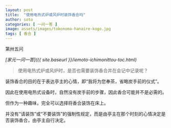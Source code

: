 ```yaml
---
layout: post
title:  "使用电热式炉或风炉时装饰香合吗"
author: soto
categories: [ 一问一答 ]
image: assets/images/tokonoma-hanaire-kogo.jpg
tags: [ 香合 ]
---
```


第卅五问

*[家元一问一答]({{ site.baseurl }}/iemoto-ichimonittou-toc.html)*

> 使用电热式炉或风炉时，是否也需要装饰香合并在会记中记录呢？

装饰香合的目的在于表达亭主的心情，即“我将为您奉茶，省略炭手前的仪式”。

因此在使用电热式设备时，自然没有炭手前的步骤，因此香合可能并不是必需的。

但作为一种趣味，完全可以选择将香合装饰在床上。

并没有“请装饰”或“不要装饰”的强制性规定，而是由亭主在那个时刻的心情决定是否装饰香合，由亭主自行决定。
